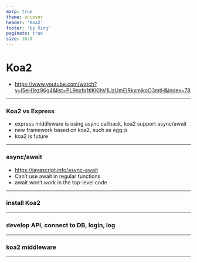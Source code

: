 ```yaml
---
marp: true
theme: uncover
header: 'Koa2'
footer: 'by Xing'
paginate: true
size: 16:9
---
```


<!--
_backgroundColor: grey
_color: white
-->

# Koa2

- https://www.youtube.com/watch?v=l5eH1ez96g4&list=PL9nxfq1tlKKlhV1UzUmElRkxmjkoO3mtH&index=78

---

### Koa2 vs Express

- express middleware is using async callback, koa2 support async/await
- new framework based on koa2, such as egg.js
- koa2 is future

---

### async/await

- https://javascript.info/async-await
- Can’t use await in regular functions
- await won’t work in the top-level code

---

### install Koa2

---

### develop API, connect to DB, login, log

---

### koa2 middleware

---
